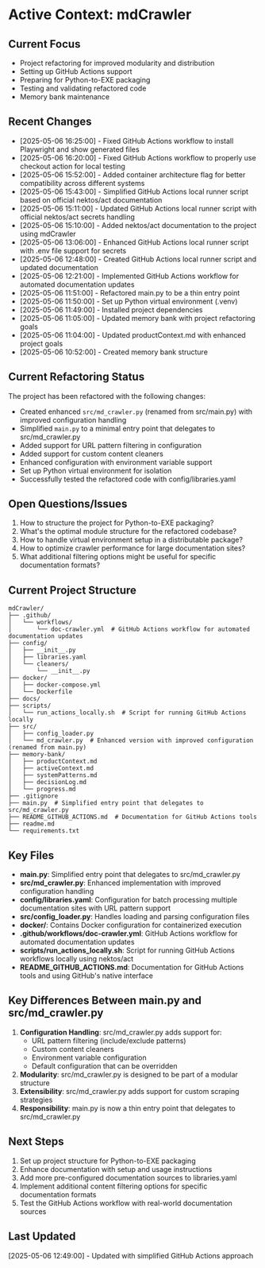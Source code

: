 # Active Context: mdCrawler

## Current Focus
- Project refactoring for improved modularity and distribution
- Setting up GitHub Actions support
- Preparing for Python-to-EXE packaging
- Testing and validating refactored code
- Memory bank maintenance

## Recent Changes
- [2025-05-06 16:25:00] - Fixed GitHub Actions workflow to install Playwright and show generated files
- [2025-05-06 16:20:00] - Fixed GitHub Actions workflow to properly use checkout action for local testing
- [2025-05-06 15:52:00] - Added container architecture flag for better compatibility across different systems
- [2025-05-06 15:43:00] - Simplified GitHub Actions local runner script based on official nektos/act documentation
- [2025-05-06 15:11:00] - Updated GitHub Actions local runner script with official nektos/act secrets handling
- [2025-05-06 15:10:00] - Added nektos/act documentation to the project using mdCrawler
- [2025-05-06 13:06:00] - Enhanced GitHub Actions local runner script with .env file support for secrets
- [2025-05-06 12:48:00] - Created GitHub Actions local runner script and updated documentation
- [2025-05-06 12:21:00] - Implemented GitHub Actions workflow for automated documentation updates
- [2025-05-06 11:51:00] - Refactored main.py to be a thin entry point
- [2025-05-06 11:50:00] - Set up Python virtual environment (.venv)
- [2025-05-06 11:49:00] - Installed project dependencies
- [2025-05-06 11:05:00] - Updated memory bank with project refactoring goals
- [2025-05-06 11:04:00] - Updated productContext.md with enhanced project goals
- [2025-05-06 10:52:00] - Created memory bank structure

## Current Refactoring Status
The project has been refactored with the following changes:
- Created enhanced `src/md_crawler.py` (renamed from src/main.py) with improved configuration handling
- Simplified `main.py` to a minimal entry point that delegates to src/md_crawler.py
- Added support for URL pattern filtering in configuration
- Added support for custom content cleaners
- Enhanced configuration with environment variable support
- Set up Python virtual environment for isolation
- Successfully tested the refactored code with config/libraries.yaml

## Open Questions/Issues
1. How to structure the project for Python-to-EXE packaging?
2. What's the optimal module structure for the refactored codebase?
3. How to handle virtual environment setup in a distributable package?
4. How to optimize crawler performance for large documentation sites?
5. What additional filtering options might be useful for specific documentation formats?

## Current Project Structure
```
mdCrawler/
├── .github/
│   └── workflows/
│       └── doc-crawler.yml  # GitHub Actions workflow for automated documentation updates
├── config/
│   ├── __init__.py
│   ├── libraries.yaml
│   └── cleaners/
│       └── __init__.py
├── docker/
│   ├── docker-compose.yml
│   └── Dockerfile
├── docs/
├── scripts/
│   └── run_actions_locally.sh  # Script for running GitHub Actions locally
├── src/
│   ├── config_loader.py
│   └── md_crawler.py  # Enhanced version with improved configuration (renamed from main.py)
├── memory-bank/
│   ├── productContext.md
│   ├── activeContext.md
│   ├── systemPatterns.md
│   ├── decisionLog.md
│   └── progress.md
├── .gitignore
├── main.py  # Simplified entry point that delegates to src/md_crawler.py
├── README_GITHUB_ACTIONS.md  # Documentation for GitHub Actions tools
├── readme.md
└── requirements.txt
```

## Key Files
- **main.py**: Simplified entry point that delegates to src/md_crawler.py
- **src/md_crawler.py**: Enhanced implementation with improved configuration handling
- **config/libraries.yaml**: Configuration for batch processing multiple documentation sites with URL pattern support
- **src/config_loader.py**: Handles loading and parsing configuration files
- **docker/**: Contains Docker configuration for containerized execution
- **.github/workflows/doc-crawler.yml**: GitHub Actions workflow for automated documentation updates
- **scripts/run_actions_locally.sh**: Script for running GitHub Actions workflows locally using nektos/act
- **README_GITHUB_ACTIONS.md**: Documentation for GitHub Actions tools and using GitHub's native interface

## Key Differences Between main.py and src/md_crawler.py
1. **Configuration Handling**: src/md_crawler.py adds support for:
   - URL pattern filtering (include/exclude patterns)
   - Custom content cleaners
   - Environment variable configuration
   - Default configuration that can be overridden
2. **Modularity**: src/md_crawler.py is designed to be part of a modular structure
3. **Extensibility**: src/md_crawler.py adds support for custom scraping strategies
4. **Responsibility**: main.py is now a thin entry point that delegates to src/md_crawler.py

## Next Steps
1. Set up project structure for Python-to-EXE packaging
2. Enhance documentation with setup and usage instructions
3. Add more pre-configured documentation sources to libraries.yaml
4. Implement additional content filtering options for specific documentation formats
5. Test the GitHub Actions workflow with real-world documentation sources

## Last Updated
[2025-05-06 12:49:00] - Updated with simplified GitHub Actions approach